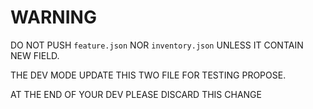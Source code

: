 # WARNING

DO NOT PUSH `feature.json` NOR `inventory.json` UNLESS IT CONTAIN NEW FIELD.

THE DEV MODE UPDATE THIS TWO FILE FOR TESTING PROPOSE.

AT THE END OF YOUR DEV PLEASE DISCARD THIS CHANGE
